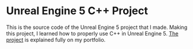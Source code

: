 # Unreal Engine 5 C++ Project
This is the source code of the Unreal Engine 5 project that I made. Making this project, I learned how to properly use C++ in Unreal Engine 5.
<a href="https://stefkluskens.com/unreal-project.html" target="_blank">The project</a> is explained fully on my portfolio.
